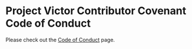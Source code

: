 # Project Victor Contributor Covenant Code of Conduct

Please check out the [Code of Conduct](https://randym32.github.io/Anki.Vector.Documentation/contributing/code_of_conduct.html) page.
